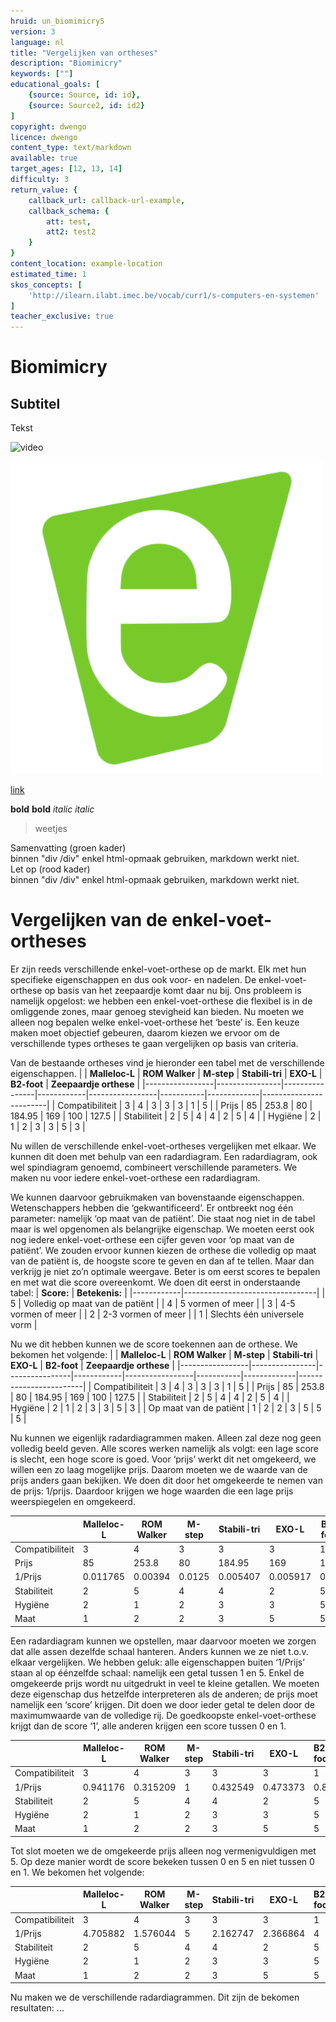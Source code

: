 ```yaml
---
hruid: un_biomimicry5
version: 3
language: nl
title: "Vergelijken van ortheses"
description: "Biomimicry"
keywords: [""]
educational_goals: [
    {source: Source, id: id}, 
    {source: Source2, id: id2}
]
copyright: dwengo
licence: dwengo
content_type: text/markdown
available: true
target_ages: [12, 13, 14]
difficulty: 3
return_value: {
    callback_url: callback-url-example,
    callback_schema: {
        att: test,
        att2: test2
    }
}
content_location: example-location
estimated_time: 1
skos_concepts: [
    'http://ilearn.ilabt.imec.be/vocab/curr1/s-computers-en-systemen'
]
teacher_exclusive: true
---
```


# Biomimicry

## Subtitel

Tekst

![](@youtube/https://www.youtube.com/embed/EsYs4k41U6w "video")

![](embed/dwengo.png "afbeelding")

[link](embed/dwenguino_elektrischschema.pdf "pdf")

**bold** __bold__
*italic* _italic_

> weetjes

<div class="alert alert-box alert-success">
Samenvatting (groen kader)<br>
binnen "div /div" enkel html-opmaak gebruiken, markdown werkt niet. 
</div>

<div class="alert alert-box alert-danger">
Let op (rood kader)<br>
binnen "div /div" enkel html-opmaak gebruiken, markdown werkt niet. 
</div>

# Vergelijken van de enkel-voet-ortheses

Er zijn reeds verschillende enkel-voet-orthese op de markt. Elk met hun specifieke eigenschappen en dus ook voor- en nadelen. De enkel-voet-orthese op basis van het zeepaardje komt daar nu bij. Ons probleem is namelijk opgelost: we hebben een enkel-voet-orthese die flexibel is in de omliggende zones, maar genoeg stevigheid kan bieden. Nu moeten we alleen nog bepalen welke enkel-voet-orthese het ‘beste’ is.
Een keuze maken moet objectief gebeuren, daarom kiezen we ervoor om de verschillende types ortheses te gaan vergelijken op basis van criteria. 

Van de bestaande ortheses vind je hieronder een tabel met de verschillende eigenschappen. 
|                 | **Malleloc-L** | **ROM Walker** | **M-step** | **Stabili-tri** | **EXO-L** | **B2-foot** | **Zeepaardje orthese** |
|-----------------|----------------|----------------|------------|-----------------|-----------|-------------|------------------------|
| Compatibiliteit | 3              | 4              | 3          | 3               | 3         | 1           | 5 |
| Prijs           | 85             | 253.8          | 80         | 184.95          | 169       | 100         | 127.5 |
| Stabiliteit     | 2              | 5              | 4          | 4               | 2         | 5           | 4 | 
| Hygiëne         | 2              | 1              | 2          | 3               | 3         | 5           | 3 |

Nu willen de verschillende enkel-voet-ortheses vergelijken met elkaar. We kunnen dit doen met behulp van een radardiagram. Een radardiagram, ook wel spindiagram genoemd, combineert verschillende parameters. We maken nu voor iedere enkel-voet-orthese een radardiagram.

We kunnen daarvoor gebruikmaken van bovenstaande eigenschappen. Wetenschappers hebben die ‘gekwantificeerd’. 
Er ontbreekt nog één parameter: namelijk ‘op maat van de patiënt’. Die staat nog niet in de tabel maar is wel opgenomen als belangrijke eigenschap. We moeten eerst ook nog iedere enkel-voet-orthese een cijfer geven voor ‘op maat van de patiënt’. We zouden ervoor kunnen kiezen de orthese die volledig op maat van de patiënt is, de hoogste score te geven en dan af te tellen. Maar dan verkrijg je niet zo’n optimale weergave. Beter is om eerst scores te bepalen en met wat die score overeenkomt. We doen dit eerst in onderstaande tabel:
| **Score:** | **Betekenis:**                  |
|------------|---------------------------------|
| 5          | Volledig op maat van de patiënt |
| 4          | 5 vormen of meer                |
| 3          | 4-5 vormen of meer              |
| 2          | 2-3 vormen of meer              |
| 1          | Slechts één universele vorm     |

Nu we dit hebben kunnen we de score toekennen aan de orthese. We bekomen het volgende:
|                 | **Malleloc-L** | **ROM Walker** | **M-step** | **Stabili-tri** | **EXO-L** | **B2-foot** | **Zeepaardje orthese** |
|-----------------|----------------|----------------|------------|-----------------|-----------|-------------|------------------------|
| Compatibiliteit | 3              | 4              | 3          | 3               | 3         | 1           | 5 | 
| Prijs           | 85             | 253.8          | 80         | 184.95          | 169       | 100         | 127.5 | 
| Stabiliteit     | 2              | 5              | 4          | 4               | 2         | 5           | 4 |
| Hygiëne         | 2              | 1              | 2          | 3               | 3         | 5           | 3 |
| Op maat van de patiënt | 1 | 2 | 2 | 3 | 5 | 5 | 5 |

Nu kunnen we eigenlijk radardiagrammen maken. Alleen zal deze nog geen volledig beeld geven. Alle scores werken namelijk als volgt: een lage score is slecht, een hoge score is goed. Voor ‘prijs’ werkt dit net omgekeerd, we willen een zo laag mogelijke prijs. Daarom moeten we de waarde van de prijs anders gaan bekijken. We doen dit door het omgekeerde te nemen van de prijs: 1/prijs. Daardoor krijgen we hoge waarden die een lage prijs weerspiegelen en omgekeerd. 

|                 | **Malleloc-L** | **ROM Walker** | **M-step** | **Stabili-tri** | **EXO-L** | **B2-foot** | **Zeepaardje orthese** |
|-----------------|----------------|----------------|------------|-----------------|-----------|-------------|------------------------|
| Compatibiliteit | 3              | 4              | 3          | 3               | 3         | 1           | 5 |
| Prijs           | 85             | 253.8          | 80         | 184.95          | 169       | 100         | 127.5 |
| 1/Prijs         | 0.011765       | 0.00394        | 0.0125     | 0.005407        | 0.005917  | 0.01 | 0.007843 |
| Stabiliteit     | 2              | 5              | 4          | 4               | 2         | 5           | 4 | 
| Hygiëne         | 2              | 1              | 2          | 3               | 3         | 5           |3 |
| Maat| 1 | 2 | 2 | 3 | 5 | 5 | 5 |

Een radardiagram kunnen we opstellen, maar daarvoor moeten we zorgen dat alle assen dezelfde schaal hanteren. Anders kunnen we ze niet t.o.v. elkaar vergelijken. We hebben geluk: alle eigenschappen buiten ‘1/Prijs’ staan al op éénzelfde schaal: namelijk een getal tussen 1 en 5. Enkel de omgekeerde prijs wordt nu uitgedrukt in veel te kleine getallen. We moeten deze eigenschap dus hetzelfde interpreteren als de anderen; de prijs moet namelijk een ‘score’ krijgen. Dit doen we door ieder getal te delen door de maximumwaarde van de volledige rij. De goedkoopste enkel-voet-orthese krijgt dan de score ‘1’, alle anderen krijgen een score tussen 0 en 1.

|                 | **Malleloc-L** | **ROM Walker** | **M-step** | **Stabili-tri** | **EXO-L** | **B2-foot** | **Zeepaardje orthese** |
|-----------------|----------------|----------------|------------|-----------------|-----------|-------------|------------------------|
| Compatibiliteit | 3              | 4              | 3          | 3               | 3         | 1           | 5 |
| 1/Prijs         | 0.941176       | 0.315209        | 1     | 0.432549       | 0.473373  | 0.8 | 0.627451 |
| Stabiliteit     | 2              | 5              | 4          | 4               | 2         | 5           | 4 | 
| Hygiëne         | 2              | 1              | 2          | 3               | 3         | 5           |3 |
| Maat| 1 | 2 | 2 | 3 | 5 | 5 | 5 |

Tot slot moeten we de omgekeerde prijs alleen nog vermenigvuldigen met 5. Op deze manier wordt de score bekeken tussen 0 en 5 en niet tussen 0 en 1. We bekomen het volgende:

|                 | **Malleloc-L** | **ROM Walker** | **M-step** | **Stabili-tri** | **EXO-L** | **B2-foot** | **Zeepaardje orthese** |
|-----------------|----------------|----------------|------------|-----------------|-----------|-------------|------------------------|
| Compatibiliteit | 3              | 4              | 3          | 3               | 3         | 1           | 5 |
| 1/Prijs         | 4.705882       | 1.576044       | 5          | 2.162747        | 2.366864  | 4           | 3.137255 |
| Stabiliteit     | 2              | 5              | 4          | 4               | 2         | 5           | 4 | 
| Hygiëne         | 2              | 1              | 2          | 3               | 3         | 5           |3 |
| Maat| 1 | 2 | 2 | 3 | 5 | 5 | 5 |

Nu maken we de verschillende radardiagrammen. Dit zijn de bekomen resultaten: 
...
